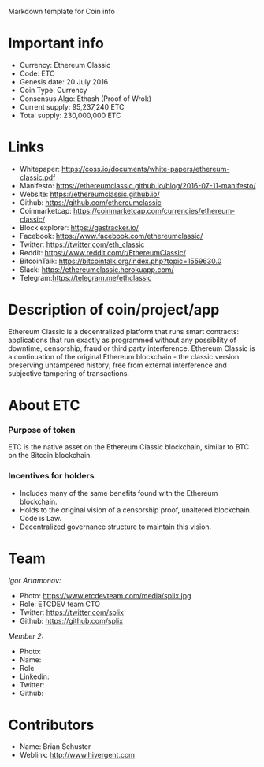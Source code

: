 Markdown template for Coin info

# Important info

+ Currency: Ethereum Classic
+ Code: ETC
+ Genesis date: 20 July 2016
+ Coin Type: Currency
+ Consensus Algo: Ethash (Proof of Wrok)
+ Current supply: 95,237,240 ETC
+ Total supply: 230,000,000 ETC



# Links

+ Whitepaper: https://coss.io/documents/white-papers/ethereum-classic.pdf
+ Manifesto: https://ethereumclassic.github.io/blog/2016-07-11-manifesto/
+ Website: https://ethereumclassic.github.io/
+ Github: https://github.com/ethereumclassic
+ Coinmarketcap: https://coinmarketcap.com/currencies/ethereum-classic/
+ Block explorer: https://gastracker.io/
+ Facebook: https://www.facebook.com/ethereumclassic/
+ Twitter: https://twitter.com/eth_classic
+ Reddit: https://www.reddit.com/r/EthereumClassic/
+ BitcoinTalk: https://bitcointalk.org/index.php?topic=1559630.0
+ Slack: https://ethereumclassic.herokuapp.com/
+ Telegram:https://telegram.me/ethclassic



# Description of coin/project/app
Ethereum Classic is a decentralized platform that runs smart contracts: applications that run exactly as programmed without any possibility of downtime, censorship, fraud or third party interference. Ethereum Classic is a continuation of the original Ethereum blockchain - the classic version preserving untampered history; free from external interference and subjective tampering of transactions.



# About ETC
### Purpose of token
ETC is the native asset on the Ethereum Classic blockchain, similar to BTC on the Bitcoin blockchain.

### Incentives for holders
+ Includes many of the same benefits found with the Ethereum blockchain.
+ Holds to the original vision of a censorship proof, unaltered blockchain. Code is Law.
+ Decentralized governance structure to maintain this vision.



# Team

*Igor Artamonov:*
+ Photo: https://www.etcdevteam.com/media/splix.jpg
+ Role: ETCDEV team CTO
+ Twitter: https://twitter.com/splix
+ Github: https://github.com/splix

*Member 2:*
+ Photo:
+ Name:
+ Role
+ Linkedin:
+ Twitter:
+ Github:


# Contributors
+ Name: Brian Schuster
+ Weblink: http://www.hivergent.com
